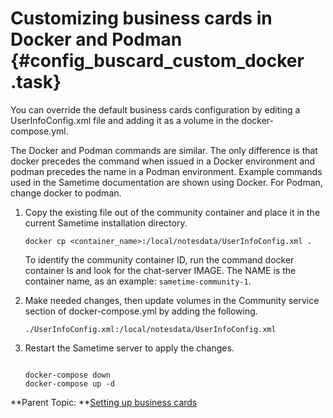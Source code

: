 # Customizing business cards in Docker and Podman {#config_buscard_custom_docker .task}

You can override the default business cards configuration by editing a UserInfoConfig.xml file and adding it as a volume in the docker-compose.yml.

The Docker and Podman commands are similar. The only difference is that docker precedes the command when issued in a Docker environment and podman precedes the name in a Podman environment. Example commands used in the Sametime documentation are shown using Docker. For Podman, change docker to podman.

1.  Copy the existing file out of the community container and place it in the current Sametime installation directory.

    ``` {#codeblock_zww_wdc_k5b}
    docker cp <container_name>:/local/notesdata/UserInfoConfig.xml . 
    ```

    To identify the community container ID, run the command docker container ls and look for the chat-server IMAGE. The NAME is the container name, as an example: `sametime-community-1`.

2.  Make needed changes, then update volumes in the Community service section of docker-compose.yml by adding the following.

    ``` {#codeblock_g33_n2c_k5b}
    ./UserInfoConfig.xml:/local/notesdata/UserInfoConfig.xml
    ```

3.  Restart the Sametime server to apply the changes.

    ``` {#codeblock_bxh_4ly_mvb}
    
    docker-compose down
    docker-compose up -d
    ```


**Parent Topic:  **[Setting up business cards](admin_st_buscard.md)

